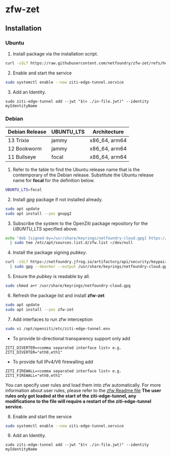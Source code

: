 # zfw-zet

## Installation

### Ubuntu

1. Install package via the installation script.

``` bash
curl -sSLf https://raw.githubusercontent.com/netfoundry/zfw-zet/refs/heads/main/files/install-zfw-zet.bash | bash
```

2. Enable and start the service

``` bash
sudo systemctl enable --now ziti-edge-tunnel.service
```

3. Add an Identity.

```
sudo ziti-edge-tunnel add --jwt "$(< ./in-file.jwt)" --identity myIdentityName
```

### Debian

| Debian Release | UBUNTU_LTS | Architecture |
| ---- | ---- | ---- |
| 13 Trixie | jammy | x86_64, arm64 |
| 12 Bookworm | jammy | x86_64, arm64 |
| 11 Bullseye | focal | x86_64, arm64 |

1. Refer to the table to find the Ubuntu release name that is the contemporary of the Debian release. Substitute the Ubuntu release name for **focal** for the definition below.

``` bash
UBUNTU_LTS=focal
```

2. Install *gpg* package if not installed already.

``` bash
sudo apt update
sudo apt install --yes gnupg2
```

3. Subscribe the system to the OpenZiti package repository for the *UBUNTU_LTS* specified above.

``` bash
echo "deb [signed-by=/usr/share/keyrings/netfoundry-cloud.gpg] https://netfoundry.jfrog.io/artifactory/netfoundry-cloud-deb-stable ${UBUNTU_LTS} main" \
  | sudo tee /etc/apt/sources.list.d/zfw.list >/dev/null
```

4. Install the package signing *pubkey*.

``` bash
curl -sSLf https://netfoundry.jfrog.io/artifactory/api/security/keypair/public/repositories/netfoundry-cloud-deb-stable \
  | sudo gpg --dearmor --output /usr/share/keyrings/netfoundry-cloud.gpg
```

5. Ensure the *pubkey* is readable by all.

``` bash
sudo chmod a+r /usr/share/keyrings/netfoundry-cloud.gpg
```

6. Refresh the package list and install **zfw-zet**

``` bash
sudo apt update
sudo apt install --yes zfw-zet
```

7. Add interfaces to run zfw interception
   
``` bash
sudo vi /opt/openziti/etc/ziti-edge-tunnel.env
```
- To provide bi-directional transparency support only add
```
ZITI_DIVERTER=<comma separated interface list> e.g. ZITI_DIVERTER="eth0,eth1"
```
- To provide full IPv4/V6 firewalling add 
```
ZITI_FIREWALL=<comma separated interface list> e.g. ZITI_FIREWALL="eth0,eth1"
```

You can specify user rules and load them into zfw automatically. For more information about user rules, please refer to the [zfw Readme file](https://github.com/netfoundry/zfw?tab=readme-ov-file#load-rules-from-optopenzitibinuseruser_rulessh) **The user rules only got loaded at the start of the ziti-edge-tunnel, any modifications to the file will require a restart of the ziti-edge-tunnel service.**

8. Enable and start the service

``` bash
sudo systemctl enable --now ziti-edge-tunnel.service
```

9. Add an Identity.

```
sudo ziti-edge-tunnel add --jwt "$(< ./in-file.jwt)" --identity myIdentityName
```

